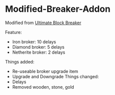 # Modified-Breaker-Addon
Modified from [Ultimate Block Breaker](https://mcpedl.com/ultimate-block-breaker-addon/)

Feature:
- Iron broker: 10 delays
- Diamond broker: 5 delays
- Netherite broker: 2 delays

Things added:
- Re-useable broker upgrade item
- Upgrade and Downgrade
Things changed:
- Delays
- Removed wooden, stone, gold
